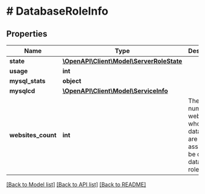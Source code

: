 # # DatabaseRoleInfo

## Properties

Name | Type | Description | Notes
------------ | ------------- | ------------- | -------------
**state** | [**\OpenAPI\Client\Model\ServerRoleState**](ServerRoleState.md) |  |
**usage** | **int** |  |
**mysql_stats** | **object** |  |
**mysqlcd** | [**\OpenAPI\Client\Model\ServiceInfo**](ServiceInfo.md) |  |
**websites_count** | **int** | The number of websites whose databases are assigned to be on this database role. |

[[Back to Model list]](../../README.md#models) [[Back to API list]](../../README.md#endpoints) [[Back to README]](../../README.md)
